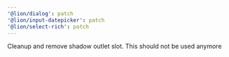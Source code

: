 ```yaml
---
'@lion/dialog': patch
'@lion/input-datepicker': patch
'@lion/select-rich': patch
---
```


Cleanup and remove shadow outlet slot. This should not be used anymore
